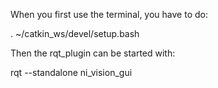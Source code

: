 When you first use the terminal, you have to do:

. ~/catkin_ws/devel/setup.bash


Then the rqt_plugin can be started with:

rqt --standalone ni_vision_gui
